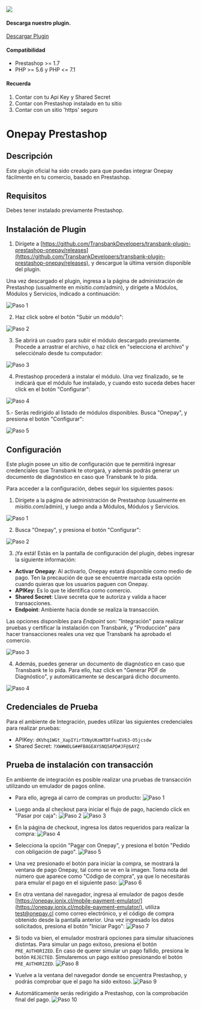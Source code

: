 <div class="data-menu-side-right">
  <div class="btn-side-right"><span><img src="/images/navbar.png"></span></div>
  <div class="block-cantainer">
    <h4>Descarga nuestro plugin.</h4>
    <a class="td_btn-more" target="_blank" href="https://github.com/TransbankDevelopers/transbank-plugin-prestashop-onepay/releases/latest">Descargar Plugin</a>
    <br>
    <h4>Compatibilidad</h4>
    <ul>
      <li>Prestashop >= 1.7</li>
      <li>PHP >= 5.6 y PHP <= 7.1</li>
    </ul>
    <h4>Recuerda</h4>
    <ol>
      <li>Contar con tu Api Key y Shared Secret</li>
      <li>Contar con Prestashop instalado en tu sitio</li>
      <li>Contar con un sitio 'https' seguro</li>
    </ol>
  </div>
</div>

<h1 class="toc-ignore">Onepay Prestashop</h1>
<h1 style="display: none;">Onepay</h1>

## Descripción

Este plugin oficial ha sido creado para que puedas integrar Onepay fácilmente en tu comercio, basado en Prestashop.

## Requisitos

Debes tener instalado previamente Prestashop.

## Instalación de Plugin

1. Dirígete a [https://github.com/TransbankDevelopers/transbank-plugin-prestashop-onepay/releases](https://github.com/TransbankDevelopers/transbank-plugin-prestashop-onepay/releases), y descargue la última versión disponible del plugin.

  Una vez descargado el plugin, ingresa a la página de administración de Prestashop (usualmente en _misitio.com_/admin), y dirígete a Módulos, Módulos y Servicios, indicado a continuación:

  ![Paso 1](/images/plug/prestashop/onepay/paso1.png)

2. Haz click sobre el botón "Subir un módulo":

  ![Paso 2](/images/plug/prestashop/onepay/paso2.png)

3. Se abrirá un cuadro para subir el módulo descargado previamente. Procede a arrastrar el archivo, o haz click en "selecciona el archivo" y selecciónalo desde tu computador:

  ![Paso 3](/images/plug/prestashop/onepay/paso3.png)

4. Prestashop procederá a instalar el módulo. Una vez finalizado, se te indicará que el módulo fue instalado, y cuando esto suceda debes hacer click en el botón "Configurar":

  ![Paso 4](/images/plug/prestashop/onepay/paso4.png)

5.- Serás redirigido al listado de módulos disponibles. Busca "Onepay", y presiona el botón "Configurar":

  ![Paso 5](/images/plug/prestashop/onepay/paso5.png)

## Configuración

Este plugin posee un sitio de configuración que te permitirá ingresar credenciales que Transbank te otorgará, y además podrás generar un documento de diagnóstico en caso que Transbank te lo pida.

Para acceder a la configuración, debes seguir los siguientes pasos:

1. Dirígete a la página de administración de Prestashop (usualmente en _misitio.com_/admin), y luego anda a Módulos, Módulos y Servicios.

  ![Paso 1](/images/plug/prestashop/onepay/paso1.png)

2. Busca "Onepay", y presiona el botón "Configurar":

  ![Paso 2](/images/plug/prestashop/onepay/paso5.png)

3. ¡Ya está! Estás en la pantalla de configuración del plugin, debes ingresar la siguiente información:
  * **Activar Onepay**: Al activarlo, Onepay estará disponible como medio de pago. Ten la precaución de que se encuentre marcada esta opción cuando quieras que los usuarios paguen con Onepay.
  * **APIKey**: Es lo que te identifica como comercio.
  * **Shared Secret**: Llave secreta que te autoriza y valida a hacer transacciones.
  * **Endpoint**: Ambiente hacia donde se realiza la transacción.

  Las opciones disponibles para _Endpoint_ son: "Integración" para realizar pruebas y certificar la instalación con Transbank, y "Producción" para hacer transacciones reales una vez que Transbank ha aprobado el comercio.

  ![Paso 3](/images/plug/prestashop/onepay/paso6.png)

4. Además, puedes generar un documento de diagnóstico en caso que Transbank te lo pida. Para ello, haz click en "Generar PDF de Diagnóstico", y automáticamente se descargará dicho documento.

  ![Paso 4](/images/plug/prestashop/onepay/paso7.png)

## Credenciales de Prueba

Para el ambiente de Integración, puedes utilizar las siguientes credenciales para realizar pruebas:

* APIKey: `dKVhq1WGt_XapIYirTXNyUKoWTDFfxaEV63-O5jcsdw`
* Shared Secret: `?XW#WOLG##FBAGEAYSNQ5APD#JF@$AYZ`


## Prueba de instalación con transacción

En ambiente de integración es posible realizar una pruebas de transacción utilizando un emulador de pagos online.

* Para ello, agrega al carro de compras un producto:
  ![Paso 1](/images/plug/prestashop/onepay/emu1.png)

* Luego anda al checkout para iniciar el flujo de pago, haciendo click en "Pasar por caja":
  ![Paso 2](/images/plug/prestashop/onepay/emu2.png)
  ![Paso 3](/images/plug/prestashop/onepay/emu3.png)

* En la página de checkout, ingresa los datos requeridos para realizar la compra:
  ![Paso 4](/images/plug/prestashop/onepay/emu4.png)

* Selecciona la opción "Pagar con Onepay", y presiona el botón "Pedido con obligación de pago".
  ![Paso 5](/images/plug/prestashop/onepay/emu5.png)

* Una vez presionado el botón para iniciar la compra, se mostrará la ventana de pago Onepay, tal como se ve en la imagen. Toma nota del número que aparece como "Código de compra", ya que lo necesitarás para emular el pago en el siguiente paso:
  ![Paso 6](/images/plug/prestashop/onepay/emu6.png)

* En otra ventana del navegador, ingresa al emulador de pagos desde [https://onepay.ionix.cl/mobile-payment-emulator/](https://onepay.ionix.cl/mobile-payment-emulator/), utiliza test@onepay.cl como correo electrónico, y el código de compra obtenido desde la pantalla anterior. Una vez ingresado los datos solicitados, presiona el botón "Iniciar Pago":
  ![Paso 7](/images/plug/prestashop/onepay/emu7.png)

* Si todo va bien, el emulador mostrará opciones para simular situaciones distintas. Para simular un pago exitoso, presiona el botón `PRE_AUTHORIZED`. En caso de querer simular un pago fallido, presiona le botón `REJECTED`. Simularemos un pago exitóso presionando el botón `PRE_AUTHORIZED`.
  ![Paso 8](/images/plug/prestashop/onepay/emu8.png)

* Vuelve a la ventana del navegador donde se encuentra Prestashop, y podrás comprobar que el pago ha sido exitoso.
 ![Paso 9](/images/plug/prestashop/onepay/emu9.png)

* Automáticamente serás redirigido a Prestashop, con la comprobación final del pago.
 ![Paso 10](/images/plug/prestashop/onepay/emu10.png)
